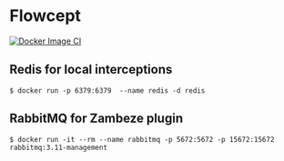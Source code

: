 # Flowcept

[![Docker Image CI](https://github.com/ORNL/flowcept/actions/workflows/docker-image.yml/badge.svg?branch=main)](https://github.com/ORNL/flowcept/actions/workflows/docker-image.yml)

## Redis for local interceptions
```$ docker run -p 6379:6379  --name redis -d redis```

## RabbitMQ for Zambeze plugin
```$ docker run -it --rm --name rabbitmq -p 5672:5672 -p 15672:15672 rabbitmq:3.11-management```


